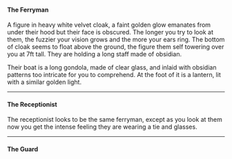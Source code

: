 #### The Ferryman

A figure in heavy white velvet cloak, a faint golden glow emanates from under their hood but their face is obscured. The longer you try to look at them, the fuzzier your vision grows and the more your ears ring. The bottom of cloak seems to float above the ground, the figure them self towering over you at 7ft tall. They are holding a long staff made of obsidian.

Their boat is a long gondola, made of clear glass, and inlaid with obsidian patterns too intricate for you to comprehend. At the foot of it is a lantern, lit with a similar golden light. 

---

#### The Receptionist

The receptionist looks to be the same ferryman, except as you look at them now you get the intense feeling they are wearing a tie and glasses.

---

#### The Guard
